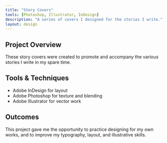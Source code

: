 ```yaml
---
title: "Story Covers"
tools: [Photoshop, Illustrator, InDesign]
description: "A series of covers I designed for the stories I write."
layout: design
---
```


## Project Overview

These story covers were created to promote and accompany the various stories I write in my spare time.


## Tools & Techniques

- Adobe InDesign for layout
- Adobe Photoshop for texture and blending
- Adobe Illustrator for vector work

## Outcomes

This project gave me the opportunity to practice designing for my own works, and to improve my typography, layout, and illustrative skills. 